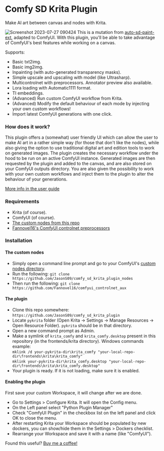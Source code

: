 # Comfy SD Krita Plugin
Make AI art between canvas and nodes with Krita.

![Screenshot 2023-07-27 090424](https://github.com/JasonS09/comfy_sd_krita_plugin/assets/47617351/7eef5466-ee00-4554-b2eb-359c8ee65bf9)
This is a mutation from [auto-sd-paint-ext](https://github.com/Interpause/auto-sd-paint-ext), adapted to ComfyUI. With this plugin, you'll be able to take advantage of ComfyUI's best features while working on a canvas.

Supports:
- Basic txt2img.
- Basic img2img.
- Inpainting (with auto-generated transparency masks).
- Simple upscale and upscaling with model (like Ultrasharp).
- Multicontrolnet with preprocessors. Annotator preview also available.
- Lora loading with Automatic1111 format.
- TI embeddings.
- (Advanced) Run custom ComfyUI workflow from Krita.
- (Advanced) Modify the default behaviour of each mode by injecting your own custom workflows!
- Import latest ComfyUI generations with one click.

### How does it work?

This plugin offers a (somewhat) user friendly UI which can allow the user to make AI art in a rather simple way (for those that don't like the nodes), while also giving the option to use traditional digital art and edition tools to work on generated images. The plugin creates the necessary workflow under the hood to be run on an active ComfyUI instance. Generated images are then requested by the plugin and added to the canvas, and are also stored on your ComfyUI outputs directory. You are also given the possibility to work with your own custom workflows and inject them to the plugin to alter the behaviour of your generations.

[More info in the user guide](https://github.com/JasonS09/comfy_sd_krita_plugin/wiki)

### Requirements
- Krita (of course).
- ComfyUI (of course).
- [The custom nodes from this repo](https://github.com/JasonS09/comfy_sd_krita_plugin_nodes)
- [Fannovel16's ComfyUI controlnet preprocessors](https://github.com/Fannovel16/comfyui_controlnet_aux)

### Installation

#### The custom nodes
- Simply open a command line prompt and go to your ComfyUI's [custom nodes directory](https://github.com/comfyanonymous/ComfyUI/tree/master/custom_nodes).
- Run the following:
  `git clone https://github.com/JasonS09/comfy_sd_krita_plugin_nodes`
- Then run the following:
  `git clone https://github.com/Fannovel16/comfyui_controlnet_aux`

#### The plugin
- Clone this repo somewhere: `https://github.com/JasonS09/comfy_sd_krita_plugin`
- Locate `pykrita` folder (Open Krita -> Settings -> Manage Resources -> Open Resource Folder). `pykrita` should be in that directory.
- Open a new command prompt as Admin.
- Make a symlink of `krita_comfy` and `krita_comfy.desktop` present in this repository (in the frontends/krita directory).
Windows commands example:  
`mklink /d your-pykrita-dir\krita_comfy "your-local-repo-dir\frontends\krita\krita_comfy"`  
`mklink your-pykrita-dir\krita_comfy.desktop "your-local-repo-dir\frontends\krita\krita_comfy.desktop"`
- Your plugin is ready. If it is not loading, make sure it is enabled.

#### Enabling the plugin
First save your custom Workspace, it will change after we are done.

- Go to Settings > Configure Krita. It will open the Config menu.
- On the Left panel select "Python Plugin Manager"
- Check "ComfyUI Plugin" in the checkbox list on the left panel and click OK to close the menu.
- After restarting Krita your Workspace should be populated by new dockers, you can show/hide them in the Settings > Dockers checklist.
- Rearrange your Workspace and save it with a name (like "ComfyUI").

Found this useful? [Buy me a coffee!](https://www.buymeacoffee.com/piratewolf09)
